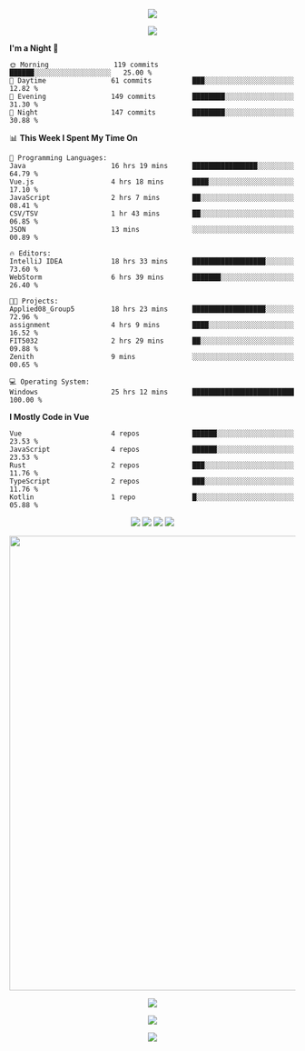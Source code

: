 <!-- https://github.com/kyechan99/capsule-render -->
<p align="center">
<img src="https://capsule-render.vercel.app/api?type=waving&color=timeGradient&height=300&&section=header&text=HELLO%20THERE!&fontSize=90&fontAlign=50&fontAlignY=30&desc=I%20am%20KinLeoapple!&descAlign=50&descSize=30&descAlignY=60&animation=twinkling" />
</p>

<!-- https://github.com/DenverCoder1/readme-typing-svg -->
<p align="center">
<img src="https://readme-typing-svg.demolab.com?font=Orbitron&size=25&pause=1000&center=true&vCenter=true&random=false&width=600&lines=I+am+super+obsessed+with+programming!;Well+...+Maybe+not+..." />
</p>

<!-- https://github.com/anmol098/waka-readme-stats -->
<!--START_SECTION:waka-->
**I'm a Night 🦉** 

```text
🌞 Morning                119 commits         ██████░░░░░░░░░░░░░░░░░░░   25.00 % 
🌆 Daytime                61 commits          ███░░░░░░░░░░░░░░░░░░░░░░   12.82 % 
🌃 Evening                149 commits         ████████░░░░░░░░░░░░░░░░░   31.30 % 
🌙 Night                  147 commits         ████████░░░░░░░░░░░░░░░░░   30.88 % 
```


📊 **This Week I Spent My Time On** 

```text
💬 Programming Languages: 
Java                     16 hrs 19 mins      ████████████████░░░░░░░░░   64.79 % 
Vue.js                   4 hrs 18 mins       ████░░░░░░░░░░░░░░░░░░░░░   17.10 % 
JavaScript               2 hrs 7 mins        ██░░░░░░░░░░░░░░░░░░░░░░░   08.41 % 
CSV/TSV                  1 hr 43 mins        ██░░░░░░░░░░░░░░░░░░░░░░░   06.85 % 
JSON                     13 mins             ░░░░░░░░░░░░░░░░░░░░░░░░░   00.89 % 

🔥 Editors: 
IntelliJ IDEA            18 hrs 33 mins      ██████████████████░░░░░░░   73.60 % 
WebStorm                 6 hrs 39 mins       ███████░░░░░░░░░░░░░░░░░░   26.40 % 

🐱‍💻 Projects: 
Applied08_Group5         18 hrs 23 mins      ██████████████████░░░░░░░   72.96 % 
assignment               4 hrs 9 mins        ████░░░░░░░░░░░░░░░░░░░░░   16.52 % 
FIT5032                  2 hrs 29 mins       ██░░░░░░░░░░░░░░░░░░░░░░░   09.88 % 
Zenith                   9 mins              ░░░░░░░░░░░░░░░░░░░░░░░░░   00.65 % 

💻 Operating System: 
Windows                  25 hrs 12 mins      █████████████████████████   100.00 % 
```

**I Mostly Code in Vue** 

```text
Vue                      4 repos             ██████░░░░░░░░░░░░░░░░░░░   23.53 % 
JavaScript               4 repos             ██████░░░░░░░░░░░░░░░░░░░   23.53 % 
Rust                     2 repos             ███░░░░░░░░░░░░░░░░░░░░░░   11.76 % 
TypeScript               2 repos             ███░░░░░░░░░░░░░░░░░░░░░░   11.76 % 
Kotlin                   1 repo              █░░░░░░░░░░░░░░░░░░░░░░░░   05.88 % 
```




<!--END_SECTION:waka-->

<!-- https://github.com/badges/shields -->
<p align="center">
<a href="https://github.com/KinLeoapple"><img src="https://img.shields.io/badge/GitHub-KinLeoapple-blue?logo=github" /></a>
<a href="https://space.bilibili.com/77531961"><img src="https://img.shields.io/badge/哔哩哔哩-巷陌雨季-pink?logo=bilibili" /></a>
<img src="https://img.shields.io/badge/QQ-996711203-green?logo=tencentqq" />
<!-- https://github.com/antonkomarev/github-profile-views-counter -->
<img src="https://komarev.com/ghpvc/?username=KinLeoapple&abbreviated=true&color=yellow" />
</p>

<!-- https://github.com/Ashutosh00710/github-readme-activity-graph -->
<p align="center">
  <img width="800" src="https://github-readme-activity-graph.vercel.app/graph?username=Kinleoapple&theme=github-compact&hide_border=true&area=true" />
</p>

<p align="center">
<img align="center" src="https://github-readme-stats.vercel.app/api/top-langs/?username=Kinleoapple&theme=transparent&hide_border=true&layout=donut-vertical&langs_count=6" />
</p>

<p align="center">
  <a href="https://skillicons.dev">
    <img src="https://skillicons.dev/icons?i=electron,flutter,go,html,java,js,kotlin,ktor,mongodb,py,react,vue,spring,sqlite,mysql" />
  </a>
</p>

<!-- https://github.com/kyechan99/capsule-render -->
<p align="center">
<img src="https://capsule-render.vercel.app/api?type=waving&color=timeGradient&height=300&&section=footer&text=THE%20END!&fontSize=90&fontAlign=50&fontAlignY=70&desc=Enjoy%20your%20journey%20of%20coding!&descAlign=50&descSize=30&descAlignY=40&animation=twinkling" />
</p>
